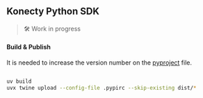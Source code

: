 ## Konecty Python SDK

> 🛠️ Work in progress

#### Build & Publish

It is needed to increase the version number on the [pyproject](./pyproject.toml) file.

```sh

uv build
uvx twine upload --config-file .pypirc --skip-existing dist/*

```
